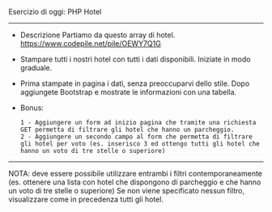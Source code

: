 Esercizio di oggi: PHP Hotel
***
- Descrizione
Partiamo da questo array di hotel. https://www.codepile.net/pile/OEWY7Q1G
- Stampare tutti i nostri hotel con tutti i dati disponibili.
Iniziate in modo graduale.
- Prima stampate in pagina i dati, senza preoccuparvi dello stile.
Dopo aggiungete Bootstrap e mostrate le informazioni con una tabella.
- Bonus:
           
      1 - Aggiungere un form ad inizio pagina che tramite una richiesta GET permetta di filtrare gli hotel che hanno un parcheggio.
      2 - Aggiungere un secondo campo al form che permetta di filtrare gli hotel per voto (es. inserisco 3 ed ottengo tutti gli hotel che hanno un voto di tre stelle o superiore)
***
NOTA: deve essere possibile utilizzare entrambi i filtri contemporaneamente (es. ottenere una lista con hotel che dispongono di parcheggio e che hanno un voto di tre stelle o superiore)
Se non viene specificato nessun filtro, visualizzare come in precedenza tutti gli hotel.